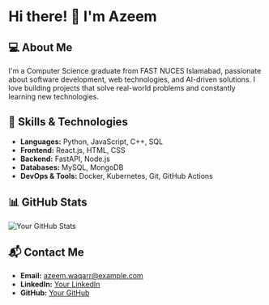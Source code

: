 # Hi there! 👋 I'm Azeem

## 💻 About Me
I'm a Computer Science graduate from FAST NUCES Islamabad, passionate about software development, web technologies, and AI-driven solutions. I love building projects that solve real-world problems and constantly learning new technologies.

## 🚀 Skills & Technologies
- **Languages:** Python, JavaScript, C++, SQL
- **Frontend:** React.js, HTML, CSS
- **Backend:** FastAPI, Node.js
- **Databases:** MySQL, MongoDB
- **DevOps & Tools:** Docker, Kubernetes, Git, GitHub Actions

## 📊 GitHub Stats
![Your GitHub Stats](https://github-readme-stats.vercel.app/api?username=AzeemWaqarr&show_icons=true&theme=radical)

## 📬 Contact Me
- **Email:** azeem.waqarr@example.com
- **LinkedIn:** [Your LinkedIn](https://linkedin.com/in/azeemwaqar)
- **GitHub:** [Your GitHub](https://github.com/AzeemWaqarr)
